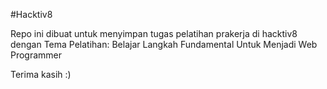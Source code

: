 #Hacktiv8

Repo ini dibuat untuk menyimpan tugas pelatihan prakerja di hacktiv8
dengan Tema Pelatihan: Belajar Langkah Fundamental Untuk Menjadi Web Programmer

Terima kasih :)
